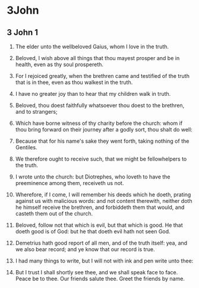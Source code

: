 # 3John

## 3 John 1

1. The elder unto the wellbeloved Gaius, whom I love in the truth.

2. Beloved, I wish above all things that thou mayest prosper and be in health, even as thy soul prospereth.

3. For I rejoiced greatly, when the brethren came and testified of the truth that is in thee, even as thou walkest in the truth.

4. I have no greater joy than to hear that my children walk in truth.

5. Beloved, thou doest faithfully whatsoever thou doest to the brethren, and to strangers;

6. Which have borne witness of thy charity before the church: whom if thou bring forward on their journey after a godly sort, thou shalt do well:

7. Because that for his name's sake they went forth, taking nothing of the Gentiles.

8. We therefore ought to receive such, that we might be fellowhelpers to the truth.

9. I wrote unto the church: but Diotrephes, who loveth to have the preeminence among them, receiveth us not.

10. Wherefore, if I come, I will remember his deeds which he doeth, prating against us with malicious words: and not content therewith, neither doth he himself receive the brethren, and forbiddeth them that would, and casteth them out of the church.

11. Beloved, follow not that which is evil, but that which is good. He that doeth good is of God: but he that doeth evil hath not seen God.

12. Demetrius hath good report of all men, and of the truth itself: yea, and we also bear record; and ye know that our record is true.

13. I had many things to write, but I will not with ink and pen write unto thee:

14. But I trust I shall shortly see thee, and we shall speak face to face. Peace be to thee. Our friends salute thee. Greet the friends by name.

